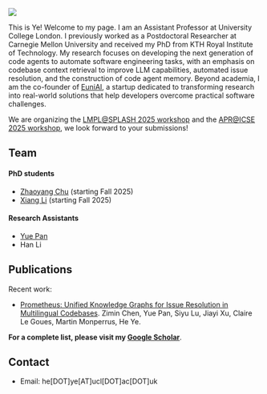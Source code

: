 ![](assets/heye.jpg)

This is Ye! Welcome to my page.
I am an Assistant Professor at University College London. I previously worked as a Postdoctoral Researcher at Carnegie Mellon University and received my PhD from KTH Royal Institute of Technology. My research focuses on developing the next generation of code agents to automate software engineering tasks, with an emphasis on codebase context retrieval to improve LLM capabilities, automated issue resolution, and the construction of code agent memory. Beyond academia, I am the co-founder of [EuniAI](https://euni.ai/), a startup dedicated to transforming research into real-world solutions that help developers overcome practical software challenges.

We are organizing the [LMPL@SPLASH 2025 workshop](https://conf.researchr.org/home/icfp-splash-2025/lmpl-2025) and the [APR@ICSE 2025 workshop](https://program-repair.org/workshop-2025/), we look forward to your submissions!

## Team
#### PhD students
- [Zhaoyang Chu](https://zhaoyang-chu.github.io/) (starting Fall 2025)
- [Xiang Li](https://coco-xiangli.github.io/) (starting Fall 2025)
#### Research Assistants
- [Yue Pan](https://scholar.google.com/citations?user=Nhbmi1AAAAAJ&hl=en) 
- Han Li 

## Publications
Recent work:
- [Prometheus: Unified Knowledge Graphs for Issue Resolution in Multilingual Codebases](https://www.arxiv.org/pdf/2507.19942). Zimin Chen, Yue Pan, Siyu Lu, Jiayi Xu, Claire Le Goues, Martin Monperrus, He Ye. 

**For a complete list, please visit my [Google Scholar](https://scholar.google.se/citations?user=K6V2VzsAAAAJ&hl=en)**.



## Contact
- Email: he[DOT]ye[AT]ucl[DOT]ac[DOT]uk

  
